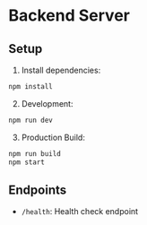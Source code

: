 # Backend Server

## Setup

1. Install dependencies:
```bash
npm install
```

2. Development:
```bash
npm run dev
```

3. Production Build:
```bash
npm run build
npm start
```

## Endpoints

- `/health`: Health check endpoint 